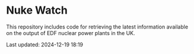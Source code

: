 # Nuke Watch

This repository includes code for retrieving the latest information available on the output of EDF nuclear power plants in the UK.

Last updated: 2024-12-19 18:19